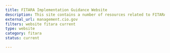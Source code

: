 ```yaml
---
title: FITARA Implementation Guidance Website
description: This site contains a number of resources related to FITARA implementation, including a self-assessment template, frequently asked questions, example documents, and an opportunity to interact with other agencies.
external_url: management.cio.gov
filters: website fitara current
type: website
category: fitara
status: current

---
```


